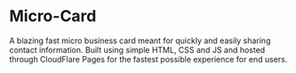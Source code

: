 # Micro-Card

A blazing fast micro business card meant for quickly and easily sharing contact information. Built using simple HTML, CSS and JS and hosted through CloudFlare Pages for the fastest possible experience for end users.
